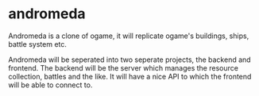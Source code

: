 # andromeda
Andromeda is a clone of ogame, it will replicate ogame's buildings, ships, battle system etc.

Andromeda will be seperated into two seperate projects, the backend and frontend. The backend will be the server which manages the
resource collection, battles and the like. It will have a nice API to which the frontend will be able to connect to.
